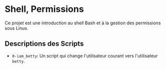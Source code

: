 # Shell, Permissions

Ce projet est une introduction au shell Bash et à la gestion des permissions sous Linux.

## Descriptions des Scripts

*   `0-iam_betty`: Un script qui change l'utilisateur courant vers l'utilisateur `betty`.
